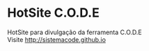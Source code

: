 HotSite C.O.D.E
=========

HotSite para divulgação da ferramenta C.O.D.E    
Visite http://sistemacode.github.io

